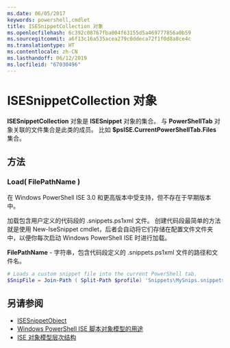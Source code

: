 ```yaml
---
ms.date: 06/05/2017
keywords: powershell,cmdlet
title: ISESnippetCollection 对象
ms.openlocfilehash: 6c392c08767fba004f63155d5a469777856a0b59
ms.sourcegitcommit: a6f13c16a535acea279c0ddeca72f1f0d8a8ce4c
ms.translationtype: HT
ms.contentlocale: zh-CN
ms.lasthandoff: 06/12/2019
ms.locfileid: "67030496"
---
```

# <a name="the-isesnippetcollection-object"></a>ISESnippetCollection 对象

**ISESnippetCollection** 对象是 **ISESnippet** 对象的集合。 与 **PowerShellTab** 对象关联的文件集合是此类的成员。 比如 **$psISE.CurrentPowerShellTab.Files** 集合。

## <a name="methods"></a>方法

### <a name="load-filepathname-"></a>Load\( FilePathName \)

在 Windows PowerShell ISE 3.0 和更高版本中受支持，但不存在于早期版本中。

加载包含用户定义的代码段的 .snippets.ps1xml 文件。 创建代码段最简单的方法就是使用 New-IseSnippet cmdlet，后者会自动将它们存储在配置文件文件夹中，以便你每次启动 Windows PowerShell ISE 时进行加载。

**FilePathName** - 字符串，包含代码段定义的 .snippets.ps1xml 文件的路径和文件名。

```powershell
# Loads a custom snippet file into the current PowerShell tab.
$SnipFile = Join-Path ( Split-Path $profile) 'Snippets\MySnips.snippets.ps1xml' $psISE.CurrentPowerShellTab.Snippets.Add($SnipPath)
```

## <a name="see-also"></a>另请参阅

- [ISESnippetObject](The-ISESnippetObject.md)
- [Windows PowerShell ISE 脚本对象模型的用途](Purpose-of-the-Windows-PowerShell-ISE-Scripting-Object-Model.md)
- [ISE 对象模型层次结构](The-ISE-Object-Model-Hierarchy.md)
